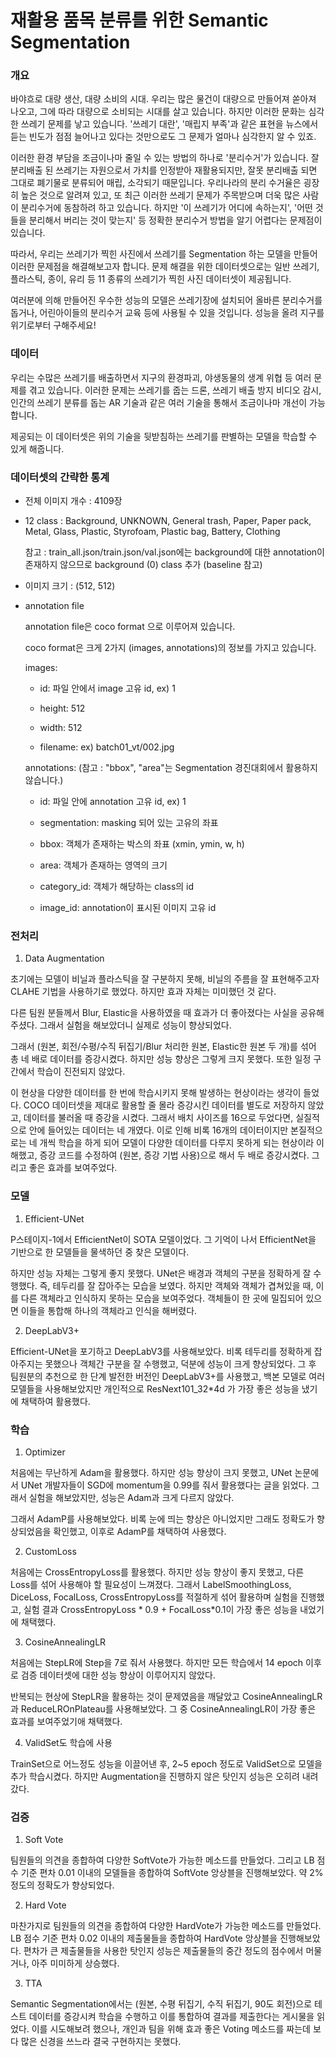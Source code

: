 # 재활용 품목 분류를 위한 Semantic Segmentation

### 개요

바야흐로 대량 생산, 대량 소비의 시대. 우리는 많은 물건이 대량으로 만들어져 쏟아져 나오고, 그에 따라 대량으로 소비되는 시대를 살고 있습니다. 하지만 이러한 문화는 심각한 쓰레기 문제를 낳고 있습니다. '쓰레기 대란', '매립지 부족'과 같은 표현을 뉴스에서 듣는 빈도가 점점 늘어나고 있다는 것만으로도 그 문제가 얼마나 심각한지 알 수 있죠.

이러한 환경 부담을 조금이나마 줄일 수 있는 방법의 하나로 '분리수거'가 있습니다. 잘 분리배출 된 쓰레기는 자원으로서 가치를 인정받아 재활용되지만, 잘못 분리배출 되면 그대로 폐기물로 분류되어 매립, 소각되기 때문입니다. 우리나라의 분리 수거율은 굉장히 높은 것으로 알려져 있고, 또 최근 이러한 쓰레기 문제가 주목받으며 더욱 많은 사람이 분리수거에 동참하려 하고 있습니다. 하지만 '이 쓰레기가 어디에 속하는지', '어떤 것들을 분리해서 버리는 것이 맞는지' 등 정확한 분리수거 방법을 알기 어렵다는 문제점이 있습니다.

따라서, 우리는 쓰레기가 찍힌 사진에서 쓰레기를 Segmentation 하는 모델을 만들어 이러한 문제점을 해결해보고자 합니다. 문제 해결을 위한 데이터셋으로는 일반 쓰레기, 플라스틱, 종이, 유리 등 11 종류의 쓰레기가 찍힌 사진 데이터셋이 제공됩니다.

여러분에 의해 만들어진 우수한 성능의 모델은 쓰레기장에 설치되어 올바른 분리수거를 돕거나, 어린아이들의 분리수거 교육 등에 사용될 수 있을 것입니다. 성능을 올려 지구를 위기로부터 구해주세요!



### 데이터

우리는 수많은 쓰레기를 배출하면서 지구의 환경파괴, 야생동물의 생계 위협 등 여러 문제를 겪고 있습니다. 이러한 문제는 쓰레기를 줍는 드론, 쓰레기 배출 방지 비디오 감시, 인간의 쓰레기 분류를 돕는 AR 기술과 같은 여러 기술을 통해서 조금이나마 개선이 가능합니다.

제공되는 이 데이터셋은 위의 기술을 뒷받침하는 쓰레기를 판별하는 모델을 학습할 수 있게 해줍니다.

### 데이터셋의 간략한 통계

- 전체 이미지 개수 : 4109장

- 12 class : Background, UNKNOWN, General trash, Paper, Paper pack, Metal, Glass, Plastic, Styrofoam, Plastic bag, Battery, Clothing

    참고 : train_all.json/train.json/val.json에는 background에 대한 annotation이 존재하지 않으므로 background (0) class 추가 (baseline 참고)

- 이미지 크기 : (512, 512)

- annotation file

    annotation file은 coco format 으로 이루어져 있습니다.

    coco format은 크게 2가지 (images, annotations)의 정보를 가지고 있습니다.

    images:

    - id: 파일 안에서 image 고유 id, ex) 1

    - height: 512

    - width: 512

    - filename: ex) batch01_vt/002.jpg

    annotations: (참고 : "bbox", "area"는 Segmentation 경진대회에서 활용하지 않습니다.)

    - id: 파일 안에 annotation 고유 id, ex) 1

    - segmentation: masking 되어 있는 고유의 좌표

    - bbox: 객체가 존재하는 박스의 좌표 (xmin, ymin, w, h)

    - area: 객체가 존재하는 영역의 크기

    - category_id: 객체가 해당하는 class의 id

    - image_id: annotation이 표시된 이미지 고유 id


### 전처리

1. Data Augmentation

 초기에는 모델이 비닐과 플라스틱을 잘 구분하지 못해, 비닐의 주름을 잘 표현해주고자 CLAHE 기법을 사용하기로 했었다. 하지만 효과 자체는 미미했던 것 같다.

 다른 팀원 분들께서 Blur, Elastic을 사용하였을 때 효과가 더 좋아졌다는 사실을 공유해주셨다. 그래서 실험을 해보았더니 실제로 성능이 향상되었다.

 그래서 (원본, 회전/수평/수직 뒤집기/Blur 처리한 원본, Elastic한 원본 두 개)를 섞어 총 네 배로 데이터를 증강시켰다. 하지만 성능 향상은 그렇게 크지 못했다. 또한 일정 구간에서 학습이 진전되지 않았다.

 이 현상을 다양한 데이터를 한 번에 학습시키지 못해 발생하는 현상이라는 생각이 들었다. COCO 데이터셋을 제대로 활용할 줄 몰라 증강시킨 데이터를 별도로 저장하지 않았고, 데이터를 불러올 때 증강을 시켰다. 그래서 배치 사이즈를 16으로 두었다면, 실질적으로 안에 들어있는 데이터는 네 개였다. 이로 인해 비록 16개의 데이터이지만 본질적으로는 네 개씩 학습을 하게 되어 모델이 다양한 데이터를 다루지 못하게 되는 현상이라 이해했고, 증강 코드를 수정하여 (원본, 증강 기법 사용)으로 해서 두 배로 증강시켰다. 그리고 좋은 효과를 보여주었다.

 ### 모델

 1. Efficient-UNet

 P스테이지-1에서 EfficientNet이 SOTA 모델이었다. 그 기억이 나서 EfficientNet을 기반으로 한 모델들을 물색하던 중 찾은 모델이다.

 하지만 성능 자체는 그렇게 좋지 못했다. UNet은 배경과 객체의 구분을 정확하게 잘 수행했다. 즉, 테두리를 잘 잡아주는 모습을 보였다. 하지만 객체와 객체가 겹쳐있을 때, 이를 다른 객체라고 인식하지 못하는 모습을 보여주었다. 객체들이 한 곳에 밀집되어 있으면 이들을 통합해 하나의 객체라고 인식을 해버렸다.


2. DeepLabV3+

 Efficient-UNet을 포기하고 DeepLabV3를 사용해보았다. 비록 테두리를 정확하게 잡아주지는 못했으나 객체간 구분을 잘 수행했고, 덕분에 성능이 크게 향상되었다. 그 후 팀원분의 추천으로 한 단계 발전한 버전인 DeepLabV3+를 사용했고, 백본 모델로 여러 모델들을 사용해보았지만 개인적으로 ResNext101_32*4d 가 가장 좋은 성능을 냈기에 채택하여 활용했다.


 ### 학습

 1. Optimizer

 처음에는 무난하게 Adam을 활용했다. 하지만 성능 향상이 크지 못했고, UNet 논문에서 UNet 개발자들이 SGD에 momentum을 0.99를 줘서 활용했다는 글을 읽었다. 그래서 실험을 해보았지만, 성능은 Adam과 크게 다르지 않았다.

 그래서 AdamP를 사용해보았다. 비록 눈에 띄는 향상은 아니었지만 그래도 정확도가 향상되었음을 확인했고, 이후로 AdamP를 채택하여 사용했다.

2. CustomLoss

 처음에는 CrossEntropyLoss를 활용했다. 하지만 성능 향상이 좋지 못했고, 다른 Loss를 섞어 사용해야 할 필요성이 느껴졌다. 그래서 LabelSmoothingLoss, DiceLoss, FocalLoss, CrossEntropyLoss를 적절하게 섞어 활용하며 실험을 진행했고, 실험 결과 CrossEntropyLoss * 0.9 + FocalLoss*0.1이 가장 좋은 성능을 내었기에 채택했다.

3. CosineAnnealingLR

 처음에는 StepLR에 Step을 7로 줘서 사용했다. 하지만 모든 학습에서 14 epoch 이후로 검증 데이터셋에 대한 성능 향상이 이루어지지 않았다.

 반복되는 현상에 StepLR을 활용하는 것이 문제였음을 깨달았고 CosineAnnealingLR과 ReduceLROnPlateau를 사용해보았다. 그 중 CosineAnnealingLR이 가장 좋은 효과를 보여주었기애 채택했다.

4. ValidSet도 학습에 사용

 TrainSet으로 어느정도 성능을 이끌어낸 후, 2~5 epoch 정도로 ValidSet으로 모델을 추가 학습시켰다. 하지만 Augmentation을 진행하지 않은 탓인지 성능은 오히려 내려갔다.


 ### 검증

 1. Soft Vote

 팀원들의 의견을 종합하여 다양한 SoftVote가 가능한 메소드를 만들었다. 그리고 LB 점수 기준 편차 0.01 이내의 모델들을 종합하여 SoftVote 앙상블을 진행해보았다. 약 2% 정도의 정확도가 향상되었다.

2. Hard Vote

 마찬가지로 팀원들의 의견을 종합하여 다양한 HardVote가 가능한 메소드를 만들었다.
 LB 점수 기준 편차 0.02 이내의 제출물들을 종합하여 HardVote 앙상블을 진행해보았다. 편차가 큰 제출물들을 사용한 탓인지 성능은 제출물들의 중간 정도의 점수에서 머물거나, 아주 미미하게 상승했다.

3. TTA

 Semantic Segmentation에서는 (원본, 수평 뒤집기, 수직 뒤집기, 90도 회전)으로 테스트 데이터를 증강시켜 학습을 수행하고 이를 통합하여 결과를 제출한다는 게시물을 읽었다. 이를 시도해보려 했으나, 개인과 팀을 위해 효과 좋은 Voting 메소드를 짜는데 보다 많은 신경을 쓰느라 결국 구현하지는 못했다.